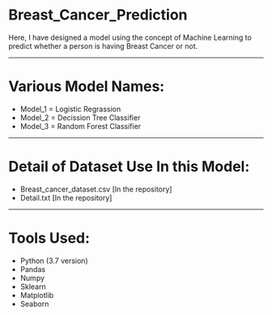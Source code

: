 # Breast_Cancer_Prediction #

Here, I have designed a model using the concept of Machine Learning to predict whether a person is having Breast Cancer or not.
- - - -
# Various Model Names: #
 * Model_1 = Logistic Regrassion
 * Model_2 = Decission Tree Classifier
 * Model_3 = Random Forest Classifier
- - - -
# Detail of Dataset Use In this Model:
  * Breast_cancer_dataset.csv [In the repository]
  * Detail.txt [In the repository]
- - - -
# Tools Used:
  * Python (3.7 version)
  * Pandas
  * Numpy
  * Sklearn
  * Matplotlib
  * Seaborn
